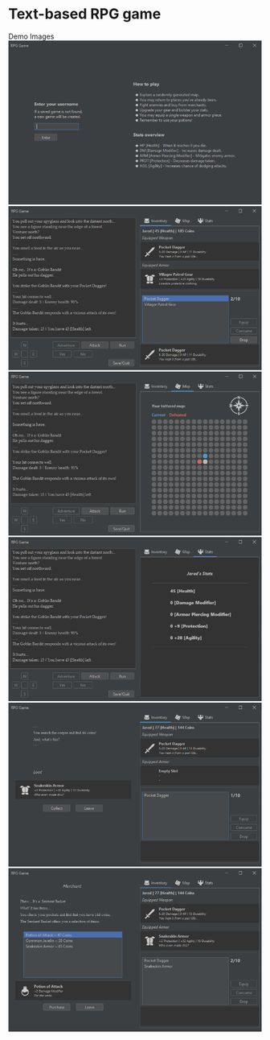 # Text-based RPG game
Demo Images\
![Login](Images/Login.PNG)\
![Inventory](Images/Inventory.PNG)\
![Map](Images/Map.PNG)\
![Stats](Images/Stats.PNG)\
![Loot](Images/Loot.PNG)\
![Merchant](Images/Merchant.PNG)
